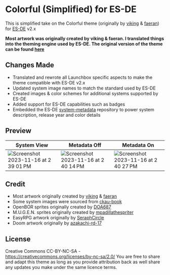 # Colorful (Simplified) for ES-DE
This is simplified take on the Colorful theme (originally by [viking](https://forums.launchbox-app.com/profile/70421-viking/) & [faeran](https://forums.launchbox-app.com/profile/76940-faeran/)) for [ES-DE](https://es-de.org/) v2.x

**Most artwork was originally created by viking & faeran.  I translated things into the theming engine used by ES-DE. The original version of the theme can be found [here](https://forums.launchbox-app.com/files/file/2081-colorful-bigbox-theme)**

## Changes Made
- Translated and rewrote all Launchbox specific aspects to make the theme compatible with ES-DE v2.x
- Updated system image names to match the standard used by ES-DE
- Created images & color schemes for additional systems supported by ES-DE
- Added support for ES-DE capabilities such as badges
- Embedded the ES-DE [system-metadata](https://gitlab.com/es-de/themes/system-metadata) repository to power system description, release year and color details

## **Preview**

| System View | Metadata Off | Metadata On |
|----|----|----|
| ![Screenshot 2023-11-16 at 2 39 01 PM](https://github.com/anthonycaccese/colorful-simplified-es-de/assets/1454947/c608c6e1-5689-4b6c-920d-22ba133a11f3) | ![Screenshot 2023-11-16 at 2 40 14 PM](https://github.com/anthonycaccese/colorful-simplified-es-de/assets/1454947/96367d83-f0a0-473d-b16c-c7b7e1403cf3) | ![Screenshot 2023-11-16 at 2 40 27 PM](https://github.com/anthonycaccese/colorful-simplified-es-de/assets/1454947/bf56cf40-9acb-469a-a6f2-c9a593b4c70c) |


## **Credit**
- Most artwork originally created by [viking](https://forums.launchbox-app.com/profile/70421-viking/) & [faeran](https://forums.launchbox-app.com/files/file/2081-colorful-bigbox-theme)
- Some system images were sourced from [ckau-book](https://github.com/CkauNui/ckau-book/tree/master)
- OpenBOR sprites originally created by [DOA687](https://www.deviantart.com/doa687)
- M.U.G.E.N. sprites originally created by [mpadillathespriter](https://www.deviantart.com/mpadillathespriter)
- EasyRPG artwork originally by [SeraphCircle](https://twitter.com/SeraphCircle)
- Doom artwork originally by [azakachi-rd-17](https://www.deviantart.com/azakachi-rd-17)

## **License**
Creative Commons CC-BY-NC-SA - https://creativecommons.org/licenses/by-nc-sa/2.0/
You are free to share and adapt this theme as long as you provide attribution back as well share any updates you make under the same licence terms.
